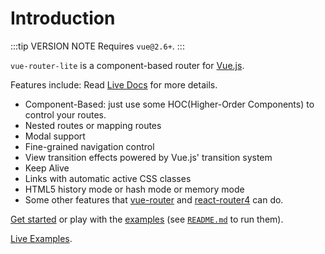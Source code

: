 # Introduction

:::tip VERSION NOTE
Requires `vue@2.6+`.
:::

`vue-router-lite` is a component-based router for [Vue.js](http://vuejs.org/).  

Features include: Read [Live Docs](https://github.chenchangqin.com/vue-router-lite/docs/) for more details.

- Component-Based: just use some HOC(Higher-Order Components) to control your routes.
- Nested routes or mapping routes
- Modal support
- Fine-grained navigation control
- View transition effects powered by Vue.js' transition system
- Keep Alive
- Links with automatic active CSS classes
- HTML5 history mode or hash mode or memory mode
- Some other features that [vue-router](https://github.com/vuejs/vue-router) and [react-router4](https://reacttraining.com/react-router/) can do.

[Get started](./guide/) or play with the [examples](https://github.com/ccqgithub/vue-router-lite/tree/master/examples) (see [`README.md`](https://github.com/ccqgithub/vue-router-lite) to run them).

[Live Examples](https://github.com/ccqgithub/vue-router-lite/tree/master/examples).
